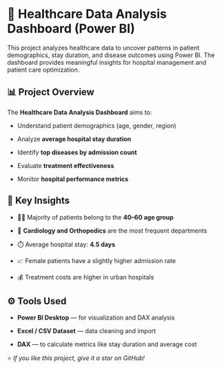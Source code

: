 
# 🏥 Healthcare Data Analysis Dashboard (Power BI)

This project analyzes healthcare data to uncover patterns in patient demographics, stay duration, and disease outcomes using Power BI. The dashboard provides meaningful insights for hospital management and patient care optimization.


## 📊 Project Overview

The **Healthcare Data Analysis Dashboard** aims to:

- Understand patient demographics (age, gender, region)
  
- Analyze **average hospital stay duration**
  
- Identify **top diseases by admission count**
  
- Evaluate **treatment effectiveness**
  
- Monitor **hospital performance metrics**


## 🧠 Key Insights

- 🧍‍♂️ Majority of patients belong to the **40–60 age group**
  
- 🏥 **Cardiology and Orthopedics** are the most frequent departments
  
- ⏱️ Average hospital stay: **4.5 days**
  
- 📈 Female patients have a slightly higher admission rate
  
- 💰 Treatment costs are higher in urban hospitals


## ⚙️ Tools Used

- **Power BI Desktop** — for visualization and DAX analysis
  
- **Excel / CSV Dataset** — data cleaning and import
  
- **DAX** — to calculate metrics like stay duration and average cost  



⭐ *If you like this project, give it a star on GitHub!*

